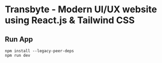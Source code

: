 # Transbyte - Modern UI/UX website using React.js & Tailwind CSS
## Run App
```
npm install --legacy-peer-deps
npm run dev
```
